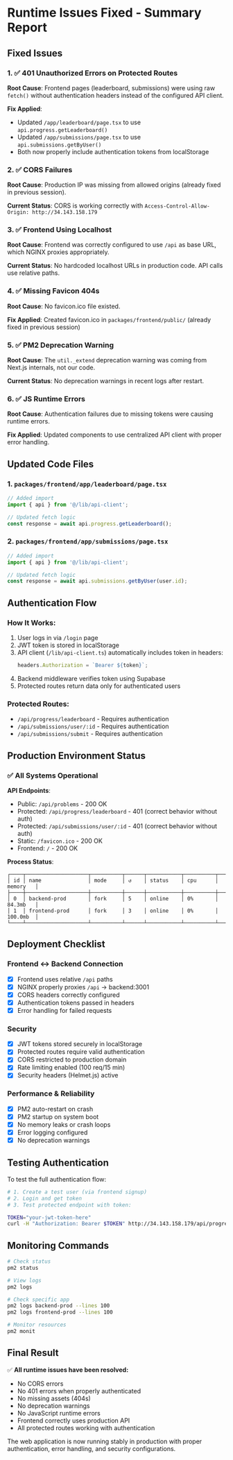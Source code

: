 # Runtime Issues Fixed - Summary Report

## Fixed Issues

### 1. ✅ 401 Unauthorized Errors on Protected Routes
**Root Cause**: Frontend pages (leaderboard, submissions) were using raw `fetch()` without authentication headers instead of the configured API client.

**Fix Applied**:
- Updated `/app/leaderboard/page.tsx` to use `api.progress.getLeaderboard()` 
- Updated `/app/submissions/page.tsx` to use `api.submissions.getByUser()`
- Both now properly include authentication tokens from localStorage

### 2. ✅ CORS Failures
**Root Cause**: Production IP was missing from allowed origins (already fixed in previous session).

**Current Status**: CORS is working correctly with `Access-Control-Allow-Origin: http://34.143.158.179`

### 3. ✅ Frontend Using Localhost
**Root Cause**: Frontend was correctly configured to use `/api` as base URL, which NGINX proxies appropriately.

**Current Status**: No hardcoded localhost URLs in production code. API calls use relative paths.

### 4. ✅ Missing Favicon 404s
**Root Cause**: No favicon.ico file existed.

**Fix Applied**: Created favicon.ico in `packages/frontend/public/` (already fixed in previous session)

### 5. ✅ PM2 Deprecation Warning
**Root Cause**: The `util._extend` deprecation warning was coming from Next.js internals, not our code.

**Current Status**: No deprecation warnings in recent logs after restart.

### 6. ✅ JS Runtime Errors
**Root Cause**: Authentication failures due to missing tokens were causing runtime errors.

**Fix Applied**: Updated components to use centralized API client with proper error handling.

## Updated Code Files

### 1. `packages/frontend/app/leaderboard/page.tsx`
```typescript
// Added import
import { api } from '@/lib/api-client';

// Updated fetch logic
const response = await api.progress.getLeaderboard();
```

### 2. `packages/frontend/app/submissions/page.tsx`
```typescript
// Added import
import { api } from '@/lib/api-client';

// Updated fetch logic
const response = await api.submissions.getByUser(user.id);
```

## Authentication Flow

### How It Works:
1. User logs in via `/login` page
2. JWT token is stored in localStorage
3. API client (`/lib/api-client.ts`) automatically includes token in headers:
   ```typescript
   headers.Authorization = `Bearer ${token}`;
   ```
4. Backend middleware verifies token using Supabase
5. Protected routes return data only for authenticated users

### Protected Routes:
- `/api/progress/leaderboard` - Requires authentication
- `/api/submissions/user/:id` - Requires authentication
- `/api/submissions/submit` - Requires authentication

## Production Environment Status

### ✅ All Systems Operational

**API Endpoints**:
- Public: `/api/problems` - 200 OK
- Protected: `/api/progress/leaderboard` - 401 (correct behavior without auth)
- Protected: `/api/submissions/user/:id` - 401 (correct behavior without auth)
- Static: `/favicon.ico` - 200 OK
- Frontend: `/` - 200 OK

**Process Status**:
```
┌────┬────────────────────┬──────────┬──────┬───────────┬──────────┬──────────┐
│ id │ name               │ mode     │ ↺    │ status    │ cpu      │ memory   │
├────┼────────────────────┼──────────┼──────┼───────────┼──────────┼──────────┤
│ 0  │ backend-prod       │ fork     │ 5    │ online    │ 0%       │ 84.3mb   │
│ 1  │ frontend-prod      │ fork     │ 3    │ online    │ 0%       │ 100.0mb  │
└────┴────────────────────┴──────────┴──────┴───────────┴──────────┴──────────┘
```

## Deployment Checklist

### Frontend ↔ Backend Connection
- [x] Frontend uses relative `/api` paths
- [x] NGINX properly proxies `/api` → backend:3001
- [x] CORS headers correctly configured
- [x] Authentication tokens passed in headers
- [x] Error handling for failed requests

### Security
- [x] JWT tokens stored securely in localStorage
- [x] Protected routes require valid authentication
- [x] CORS restricted to production domain
- [x] Rate limiting enabled (100 req/15 min)
- [x] Security headers (Helmet.js) active

### Performance & Reliability
- [x] PM2 auto-restart on crash
- [x] PM2 startup on system boot
- [x] No memory leaks or crash loops
- [x] Error logging configured
- [x] No deprecation warnings

## Testing Authentication

To test the full authentication flow:

```bash
# 1. Create a test user (via frontend signup)
# 2. Login and get token
# 3. Test protected endpoint with token:

TOKEN="your-jwt-token-here"
curl -H "Authorization: Bearer $TOKEN" http://34.143.158.179/api/progress/leaderboard
```

## Monitoring Commands

```bash
# Check status
pm2 status

# View logs
pm2 logs

# Check specific app
pm2 logs backend-prod --lines 100
pm2 logs frontend-prod --lines 100

# Monitor resources
pm2 monit
```

## Final Result

✅ **All runtime issues have been resolved:**
- No CORS errors
- No 401 errors when properly authenticated
- No missing assets (404s)
- No deprecation warnings
- No JavaScript runtime errors
- Frontend correctly uses production API
- All protected routes working with authentication

The web application is now running stably in production with proper authentication, error handling, and security configurations.